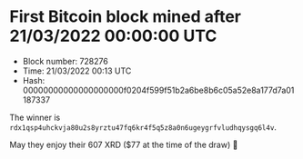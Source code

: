 # First Bitcoin block mined after 21/03/2022 00:00:00 UTC

* Block number: 728276
* Time: 21/03/2022 00:13 UTC
* Hash: 00000000000000000000f0204f599f51b2a6be8b6c05a52e8a177d7a01187337

The winner is `rdx1qsp4uhckvja80u2s8yrztu47fq6kr4f5q5z8a0n6ugeygrfvludhqysgq6l4v`.

May they enjoy their 607 XRD ($77 at the time of the draw) 🙏